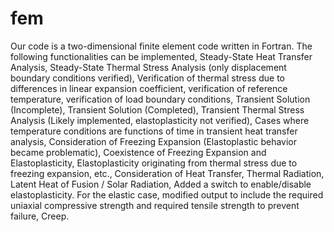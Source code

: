 # fem
Our code is a two-dimensional finite element code written in Fortran.
The following functionalities can be implemented,
Steady-State Heat Transfer Analysis,
Steady-State Thermal Stress Analysis (only displacement boundary conditions verified),
Verification of thermal stress due to differences in linear expansion coefficient, verification of reference temperature, verification of load boundary conditions,
Transient Solution (Incomplete),
Transient Solution (Completed),
Transient Thermal Stress Analysis (Likely implemented, elastoplasticity not verified),
Cases where temperature conditions are functions of time in transient heat transfer analysis,
Consideration of Freezing Expansion (Elastoplastic behavior became problematic),
Coexistence of Freezing Expansion and Elastoplasticity,
Elastoplasticity originating from thermal stress due to freezing expansion, etc.,
Consideration of Heat Transfer,
Thermal Radiation,
Latent Heat of Fusion / Solar Radiation,
Added a switch to enable/disable elastoplasticity. For the elastic case, modified output to include the required uniaxial compressive strength and required tensile strength to prevent failure,
Creep.
